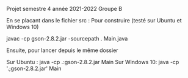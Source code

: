 Projet semestre 4 année 2021-2022 Groupe B



En se placant dans le fichier src :
Pour construire (testé sur Ubuntu et Windows 10)

javac -cp gson-2.8.2.jar -sourcepath . Main.java

Ensuite, pour lancer depuis le même dossier

Sur Ubuntu :
java -cp .:gson-2.8.2.jar Main 
Sur Windows 10:
java -cp '.;gson-2.8.2.jar' Main


